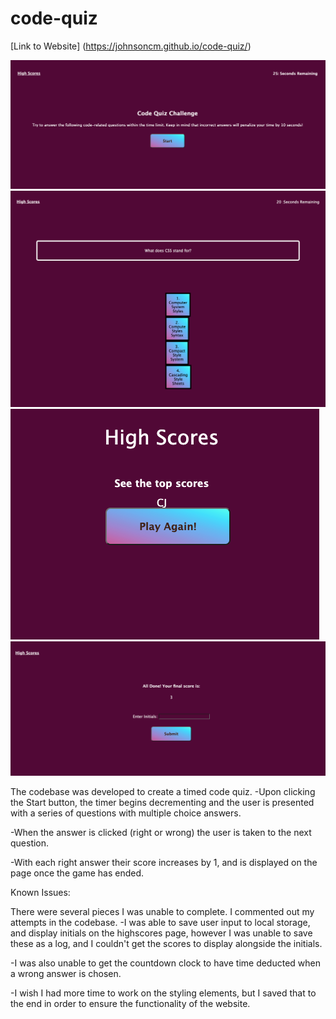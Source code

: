 # **code-quiz**

[Link to Website] (https://johnsoncm.github.io/code-quiz/)

**![Screenshot of Website](./Assets/images/Code_Quiz_Landing_Page.png)**
**![Screenshot of Website](./Assets/images/Code_Quiz_Questions.png)**
**![Screenshot of Website](./Assets/images/Code_Quiz_High_Scores_Page.png)**
**![Screenshot of Website](./Assets/images/Code_Quiz_Over.png)**

The codebase was developed to create a timed code quiz. 
-Upon clicking the Start button, the timer begins decrementing and the user is presented with a series of questions with multiple choice answers. 

-When the answer is clicked (right or wrong) the user is taken to the next question. 

-With each right answer their score increases by 1, and is displayed on the page
once the game has ended. 

Known Issues:

There were several pieces I was unable to complete. I commented out my attempts in the codebase. 
-I was able to save user input to local storage, and display initials on the highscores page, however I was unable to save these as a log, and I couldn't get the scores to display alongside the initials.

-I was also unable to get the countdown clock to have time deducted when a wrong answer is chosen.

-I wish I had more time to work on the styling elements, but I saved that to the end in order to ensure the functionality of the website.



